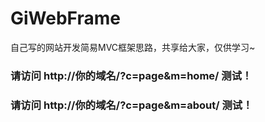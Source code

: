 # GiWebFrame
自己写的网站开发简易MVC框架思路，共享给大家，仅供学习~


### 请访问 http://你的域名/?c=page&m=home/ 测试！
### 请访问 http://你的域名/?c=page&m=about/ 测试！
